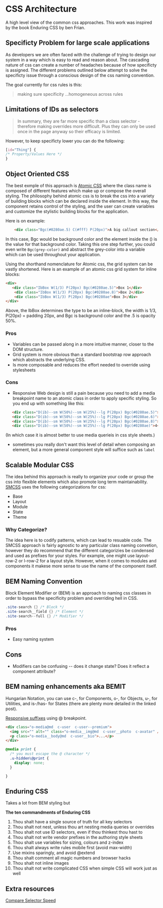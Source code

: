 # CSS Architecture

A high level view of the common css approaches. This work was inspired by the book Enduring CSS by ben Frian.

## Specificty Problem for large scale applications
As developers we are often faced with the challenge of trying to design our system in a way which is easy to read and reason about. The cascading nature of css can create a number of headaches because of how specificty is assigned. The different problems outlined below attempt to solve the specificty issue through a conscious design of the css naming convention.

The goal currently for css rules is this:
> making sure specificity ...homogeneous across rules

## Limitations of IDs as selectors
> In summary, they are far more specific than a class selector - therefore making overrides more difficult. Plus they can only be used once in the page anyway so their efficacy is limited.

However, to keep specificty lower you can do the following: 
```css
[id="Thing"] {
/* Property/Values Here */
}
```

## Object Oriented CSS 

The best exmple of this approach is [Atomic CSS](https://acss.io/) where the class name is composed of different features which make up or compose the overall styling. The philosophy behind atomic css is to break the css into a variety of building blocks which can be declared inside the element. In this way, the component retains control of the styling, and the user can create variables and customize the stylistic building blocks for the application.

Here is on example:
```html
    <div class="Bgc(#0280ae.5) C(#fff) P(20px)">A big callout section</div>
```
In this case, Bgc would be background color and the element inside the () is the value for that background color. Taking this one step further, you could even write `Bgc(grey-color)` and abstract the grey-color into a variable which can be used throughout your application.

Using the shorthand nomenclature for Atomic css, the grid system can be vastly shortened. Here is an example of an atomic css grid system for inline blocks:
```html
<div>
   <div class="IbBox W(1/3) P(20px) Bgc(#0280ae.5)">Box 1</div>
    <div class="IbBox W(1/3) P(20px) Bgc(#0280ae.8)">Box 2</div>
    <div class="IbBox W(1/3) P(20px) Bgc(#0280ae">Box 3</div>
</div>
```
Above, the IbBox determines the type to be an inline-block, the width is 1/3, P(20px) = padding 20px, and Bgc is background color and the .5 is opacity 50%.

### Pros
* Variables can be passed along in a more intuitive manner, closer to the DOM structure.
* Grid system is more obvious than a standard bootstrap row approach which abstracts the underlying CSS.
* Is more composable and reduces the effort needed to override using stylesheets

### Cons
* Responsive Web design is still a pain because you need to add a media breakpoint name to an atomic class in order to apply specific styling. So you end up with something like this:

```html
   <div class="D(ib)--sm W(50%)--sm W(25%)--lg P(20px) Bgc(#0280ae.5)">1</div>
   <div class="D(ib)--sm W(50%)--sm W(25%)--lg P(20px) Bgc(#0280ae.6)">2</div>
   <div class="D(ib)--sm W(50%)--sm W(25%)--lg P(20px) Bgc(#0280ae.8)">3</div>
   <div class="D(ib)--sm W(50%)--sm W(25%)--lg P(20px) Bgc(#0280ae)">4</div>
```
(In which case it is almost better to use media querieis in css style sheets.)

* sometimes you really don't want this level of detail when composing an element, but a more general component style will suffice such as `label`

## Scalable Modular CSS

The idea behind this approach is really to organize your code or group the css into flexible elements which also promote long term maintainability. [SMCSS](https://smacss.com/book/) uses the following categorizations for css:
- Base
- Layout
- Module
- State
- Theme

### Why Categorize?
The idea here is to codify patterns, which can lead to resuable code. The SMCSS approach is fairly agnostic to any particular class naming convetion, however they do recommend that the different categorizies be condensed and used as prefixes for your styles. For example, one might use layout-row-2 or l-row-2 for a layout style. However, when it comes to modules and components it makese more sense to use the name of the component itself. 

## BEM Naming Convention

Block Element Modifier or (BEM) is an approach to naming css classes in order to bypass the specificity problem and overriding hell in CSS. 
```cs
.site-search {} /* Block */
.site-search__field {} /* Element */
.site-search--full {} /* Modifier */
```

### Pros
* Easy naming system

## Cons
* Modifiers can be confusing -- does it change state? Does it reflect a component attribute?

## BEM naming enhancements aka BEMIT
Hungarian Notation, you can use c-, for Components, o-, for Objects, u-, for Utilities, and is-/has- for States (there are plenty more detailed in the linked post).

[Responsive suffixes](https://csswizardry.com/2015/08/bemit-taking-the-bem-naming-convention-a-step-further/) using @ breakpoint.

```html
<div class="o-media@md  c-user  c-user--premium">
  <img src="" alt="" class="o-media__img@md  c-user__photo  c-avatar" />
  <p class="o-media__body@md  c-user__bio">...</p>
</div>
```

```css
@media print {
  /* you must escape the @ character */
  .u-hidden\@print { 
    display: none;
  }

}
```

## Enduring CSS
Takes a lot from BEM styling but 


**The ten commandments of Enduring CSS**
1. Thou shalt have a single source of truth for all key selectors
2. Thou shalt not nest, unless thou art nesting media queries or overrides
3. Thou shalt not use ID selectors, even if thou thinkest thou hast to
4. Thou shalt not write vendor prefixes in the authoring style sheets
5. Thou shalt use variables for sizing, colours and z-index
6. Thou shalt always write rules mobile first (avoid max-width)
7. Use mixins sparingly, and avoid @extend
8. Thou shalt comment all magic numbers and browser hacks
9. Thou shalt not inline images
10. Thou shalt not write complicated CSS when simple CSS will work just as well

## Extra resources
[Compare Selector Speed](https://benfrain.com/selector-test/)